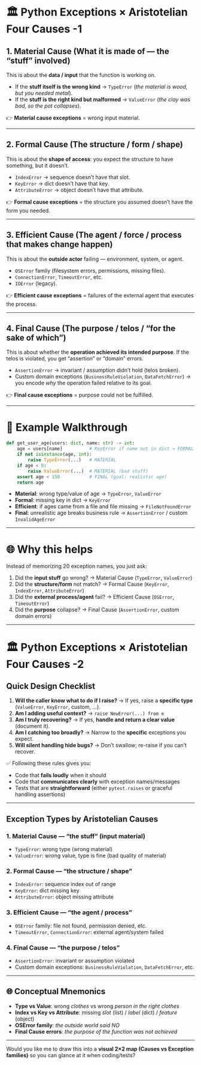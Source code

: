 # 🏛 Python Exceptions × Aristotelian Four Causes -1

## 1. **Material Cause** (What it is made of — the “stuff” involved)

This is about the **data / input** that the function is working on.

* If the **stuff itself is the wrong kind** → `TypeError` (*the material is wood, but you needed metal*).
* If the **stuff is the right kind but malformed** → `ValueError` (*the clay was bad, so the pot collapses*).

👉 **Material cause exceptions** = wrong input material.

---

## 2. **Formal Cause** (The structure / form / shape)

This is about the **shape of access**: you expect the structure to have something, but it doesn’t.

* `IndexError` → sequence doesn’t have that slot.
* `KeyError` → dict doesn’t have that key.
* `AttributeError` → object doesn’t have that attribute.

👉 **Formal cause exceptions** = the structure you assumed doesn’t have the form you needed.

---

## 3. **Efficient Cause** (The agent / force / process that makes change happen)

This is about the **outside actor** failing — environment, system, or agent.

* `OSError` family (filesystem errors, permissions, missing files).
* `ConnectionError`, `TimeoutError`, etc.
* `IOError` (legacy).

👉 **Efficient cause exceptions** = failures of the external agent that executes the process.

---

## 4. **Final Cause** (The purpose / telos / “for the sake of which”)

This is about whether the **operation achieved its intended purpose**. If the telos is violated, you get “assertion” or “domain” errors.

* `AssertionError` → invariant / assumption didn’t hold (telos broken).
* Custom domain exceptions (`BusinessRuleViolation`, `DataFetchError`) → you encode *why* the operation failed relative to its goal.

👉 **Final cause exceptions** = purpose could not be fulfilled.

---

# 🎼 Example Walkthrough

```python
def get_user_age(users: dict, name: str) -> int:
    age = users[name]          # KeyError if name not in dict → FORMAL
    if not isinstance(age, int):
        raise TypeError(...)   # MATERIAL
    if age < 0:
        raise ValueError(...)  # MATERIAL (bad stuff)
    assert age < 150           # FINAL (goal: realistic age)
    return age
```

* **Material**: wrong type/value of age → `TypeError`, `ValueError`
* **Formal**: missing key in dict → `KeyError`
* **Efficient**: if ages came from a file and file missing → `FileNotFoundError`
* **Final**: unrealistic age breaks business rule → `AssertionError` / custom `InvalidAgeError`

---

# 🌐 Why this helps

Instead of memorizing 20 exception names, you just ask:

1. Did the **input stuff** go wrong? → Material Cause (`TypeError`, `ValueError`)
2. Did the **structure/form** not match? → Formal Cause (`KeyError`, `IndexError`, `AttributeError`)
3. Did the **external process/agent** fail? → Efficient Cause (`OSError`, `TimeoutError`)
4. Did the **purpose** collapse? → Final Cause (`AssertionError`, custom domain errors)

---
# 🏛 Python Exceptions × Aristotelian Four Causes -2

## Quick Design Checklist

1. **Will the caller know what to do if I raise?**
   → If yes, raise a **specific type** (`ValueError`, `KeyError`, custom, …).
2. **Am I adding useful context?**
   → `raise NewError(...) from e`
3. **Am I truly recovering?**
   → If yes, **handle and return a clear value** (document it).
4. **Am I catching too broadly?**
   → Narrow to the **specific** exceptions you expect.
5. **Will silent handling hide bugs?**
   → Don’t swallow; re-raise if you can’t recover.

✅ Following these rules gives you:

* Code that **fails loudly** when it should
* Code that **communicates clearly** with exception names/messages
* Tests that are **straightforward** (either `pytest.raises` or graceful handling assertions)

---

## Exception Types by Aristotelian Causes

### **1. Material Cause — “the stuff” (input material)**

* `TypeError`: wrong type (wrong material)
* `ValueError`: wrong value, type is fine (bad quality of material)

### **2. Formal Cause — “the structure / shape”**

* `IndexError`: sequence index out of range
* `KeyError`: dict missing key
* `AttributeError`: object missing attribute

### **3. Efficient Cause — “the agent / process”**

* `OSError` family: file not found, permission denied, etc.
* `TimeoutError`, `ConnectionError`: external agent/system failed

### **4. Final Cause — “the purpose / telos”**

* `AssertionError`: invariant or assumption violated
* Custom domain exceptions: `BusinessRuleViolation`, `DataFetchError`, etc.

---

## 🌐 Conceptual Mnemonics

* **Type vs Value**: wrong *clothes* vs wrong *person in the right clothes*
* **Index vs Key vs Attribute**: missing *slot* (list) / *label* (dict) / *feature* (object)
* **OSError family**: *the outside world said NO*
* **Final Cause errors**: *the purpose of the function was not achieved*

---





Would you like me to draw this into a **visual 2×2 map (Causes vs Exception families)** so you can glance at it when coding/tests?
